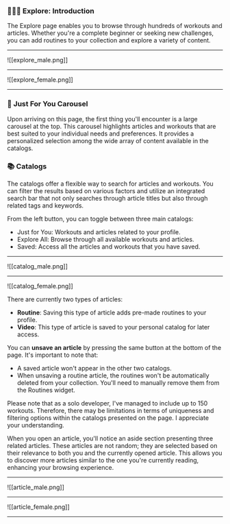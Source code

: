 ### 💁🏻‍♂️ Explore: Introduction
The Explore page enables you to browse through hundreds of workouts and articles. Whether you're a complete beginner or seeking new challenges, you can add routines to your collection and explore a variety of content.
___
![[explore_male.png]]
___
![[explore_female.png]]
___
### 🧩 Just For You Carousel
Upon arriving on this page, the first thing you'll encounter is a large carousel at the top. This carousel highlights articles and workouts that are best suited to your individual needs and preferences. It provides a personalized selection among the wide array of content available in the catalogs. 
### 📚 Catalogs 
The catalogs offer a flexible way to search for articles and workouts. You can filter the results based on various factors and utilize an integrated search bar that not only searches through article titles but also through related tags and keywords.

From the left button, you can toggle between three main catalogs:
- Just for You: Workouts and articles related to your profile.
- Explore All: Browse through all available workouts and articles.
- Saved: Access all the articles and workouts that you have saved.
___
![[catalog_male.png]]
___
![[catalog_female.png]]

There are currently two types of articles:
- **Routine**: Saving this type of article adds pre-made routines to your profile.
- **Video**: This type of article is saved to your personal catalog for later access.

You can **unsave an article** by pressing the same button at the bottom of the page. It's important to note that:
- A saved article won't appear in the other two catalogs.
- When unsaving a routine article, the routines won't be automatically deleted from your collection. You'll need to manually remove them from the Routines widget.

Please note that as a solo developer, I've managed to include up to 150 workouts. Therefore, there may be limitations in terms of uniqueness and filtering options within the catalogs presented on the page. I appreciate your understanding.

When you open an article, you'll notice an aside section presenting three related articles. These articles are not random; they are selected based on their relevance to both you and the currently opened article. This allows you to discover more articles similar to the one you're currently reading, enhancing your browsing experience.
___
![[article_male.png]]
___
![[article_female.png]]
___